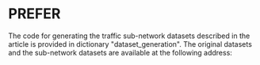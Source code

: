 # PREFER
The code for generating the traffic sub-network datasets described in the article is provided in dictionary "dataset_generation". The original datasets and the sub-network datasets are available at the following address:
